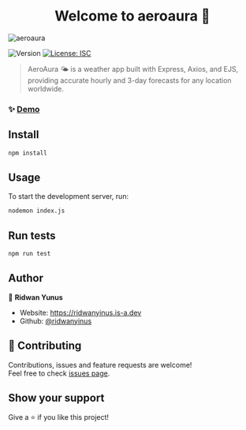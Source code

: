 <h1 align="center">Welcome to aeroaura 👋</h1>

![aeroaura](https://github.com/user-attachments/assets/7cd43ab5-4072-408b-8043-31706586257d)

<p>
  <img alt="Version" src="https://img.shields.io/badge/version-1.0.0-blue.svg?cacheSeconds=2592000" />
  <a href="#" target="_blank">
    <img alt="License: ISC" src="https://img.shields.io/badge/License-ISC-yellow.svg" />
  </a>
</p>

> AeroAura 🌤️ is a weather app built with Express, Axios, and EJS, providing accurate hourly and 3-day forecasts for any location worldwide.

### ✨ [Demo](https://aeroaura-weather-app.onrender.com/)

## Install

```sh
npm install
```

## Usage

To start the development server, run:

```sh
nodemon index.js
```

## Run tests

```sh
npm run test
```

## Author

👤 **Ridwan Yunus**

* Website: https://ridwanyinus.is-a.dev
* Github: [@ridwanyinus](https://github.com/ridwanyinus)

## 🤝 Contributing

Contributions, issues and feature requests are welcome!<br />Feel free to check [issues page](https://github.com/ridwanyinus/AeroAura-Weather-App/issues).

## Show your support

Give a ⭐️ if you like this project!
